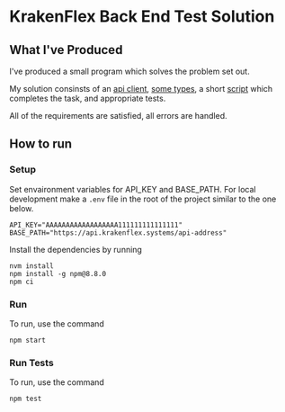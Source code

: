 # KrakenFlex Back End Test Solution

## What I've Produced

I've produced a small program which solves the problem set out.

My solution consinsts of an [api client](./src/api/), [some types](./src/types/), a short [script](./src/main.ts) which completes the task, and appropriate tests.

All of the requirements are satisfied, all errors are handled.

## How to run

### Setup

Set envaironment variables for API_KEY and BASE_PATH. For local development make a `.env` file in the root of the project similar to the one below.

```
API_KEY="AAAAAAAAAAAAAAAAAA111111111111111"
BASE_PATH="https://api.krakenflex.systems/api-address"
```

Install the dependencies by running

```
nvm install
npm install -g npm@8.8.0
npm ci
```

### Run

To run, use the command

```
npm start
```

### Run Tests

To run, use the command

```
npm test
```
